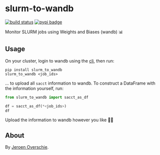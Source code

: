 # slurm-to-wandb
[![build status](https://github.com/dunnkers/slurm_to_wandb/actions/workflows/python-app.yml/badge.svg)](https://github.com/dunnkers/slurm_to_wandb/actions/workflows/python-app.yml) [![pypi badge](https://img.shields.io/pypi/v/slurm_to_wandb.svg?maxAge=3600)](https://pypi.org/project/slurm_to_wandb/)

 Monitor SLURM jobs using Weights and Biases (wandb) 📊

## Usage
On your cluster, login to wandb using the [cli](https://github.com/wandb/client), then run:

```shell
pip install slurm_to_wandb
slurm_to_wandb <job_ids>
```

... to upload all `sacct` information to wandb. To construct a DataFrame with the information yourself, run:

```python
from slurm_to_wandb import sacct_as_df

df = sacct_as_df(*<job_ids>)
df
```

Upload the information to wandb however you like 🙌🏻

## About
By [Jeroen Overschie](https://dunnkers.com/).